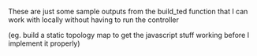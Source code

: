 These are just some sample outputs from the build_ted function that I can work with locally without having to run the controller

(eg. build a static topology map to get the javascript stuff working before I implement it properly)